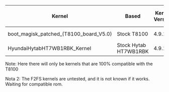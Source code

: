 | Kernel| Based | Kernel Version | Modded | Tested On T8100 |
| --- | --- | --- | --- | --- |
| boot_magisk_patched_(T8100_board_V5.0) | Stock T8100  | 4.9.170 | Patched Magisk | Yes |
| HyundaiHytabHT7WB1RBK_Kernel | Stock Hytab HT7WB1RBK | 4.9.170 | No | Yes |


Note: Here there will only be kernels that are 100% compatible with the T8100

Nota 2: The F2FS kernels are untested, and it is not known if it works. Waiting for compatible rom.
